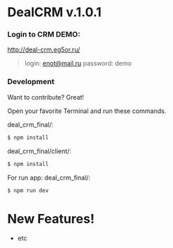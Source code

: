 # DealCRM v.1.0.1

### Login to CRM DEMO:

http://deal-crm.eg5or.ru/

> login: enot@mail.ru
> password: demo

### Development

Want to contribute? Great!

Open your favorite Terminal and run these commands.

deal_crm_final/:
```sh
$ npm install
```

deal_crm_final/client/:
```sh
$ npm install
```

For run app:
deal_crm_final/:
```sh
$ npm run dev
```

# New Features!

  - etc